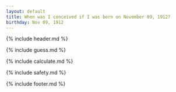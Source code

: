 ```yaml
---
layout: default
title: When was I conceived if I was born on November 09, 1912?
birthday: Nov 09, 1912
---
```


{% include header.md %}

{% include guess.md %}

{% include calculate.md %}

{% include safety.md %}

{% include footer.md %}



